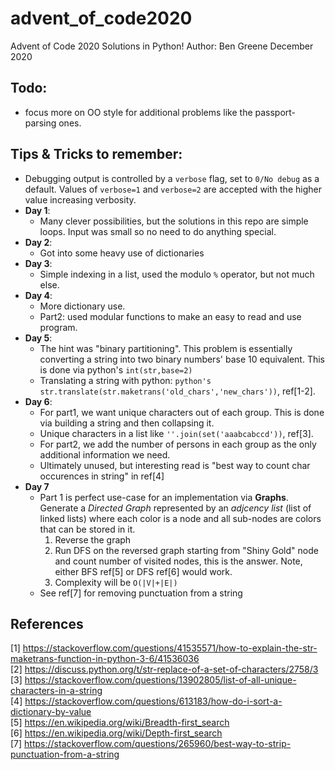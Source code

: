 # advent_of_code2020
Advent of Code 2020 Solutions in Python!
Author: Ben Greene
December 2020

## Todo:
- focus more on OO style for additional problems like the passport-parsing ones.

## Tips & Tricks to remember:

- Debugging output is controlled by a `verbose` flag, set to `0/No debug` as a default. Values of `verbose=1` and `verbose=2` are accepted with the higher value increasing verbosity.
- **Day 1**:
  - Many clever possibilities, but the solutions in this repo are simple loops. Input was small so no need to do anything special.
- **Day 2**:
  - Got into some heavy use of dictionaries
- **Day 3**:
  - Simple indexing in a list, used the modulo `%` operator, but not much else.
- **Day 4**:
  - More dictionary use. 
  - Part2: used modular functions to make an easy to read and use program.
- **Day 5**: 
  - The hint was "binary partitioning". This problem is essentially converting a string into two binary numbers' base 10 equivalent. This is done via python's `int(str,base=2)`
  - Translating a string with python: ```python's str.translate(str.maketrans('old_chars','new_chars'))```, ref[1-2].
- **Day 6**:
  - For part1, we want unique characters out of each group. This is done via building a string and then collapsing it.
  - Unique characters in a list like `''.join(set('aaabcabccd'))`, ref[3].
  - For part2, we add the number of persons in each group as the only additional information we need. 
  - Ultimately unused, but interesting read is "best way to count char occurences in string" in ref[4]
- **Day 7**
  - Part 1 is perfect use-case for an implementation via **Graphs**. Generate a *Directed Graph* represented by an *adjcency list* (list of linked lists) where each color is a node and all sub-nodes are colors that can be stored in it. 
  	1. Reverse the graph
  	2. Run DFS on the reversed graph starting from "Shiny Gold" node and count number of visited nodes, this is the answer. Note, either BFS ref[5] or DFS ref[6] would work.
    3. Complexity will be `O(|V|+|E|)`
  - See ref[7] for removing punctuation from a string

## References
[1] https://stackoverflow.com/questions/41535571/how-to-explain-the-str-maketrans-function-in-python-3-6/41536036  
[2] https://discuss.python.org/t/str-replace-of-a-set-of-characters/2758/3  
[3] https://stackoverflow.com/questions/13902805/list-of-all-unique-characters-in-a-string  
[4] https://stackoverflow.com/questions/613183/how-do-i-sort-a-dictionary-by-value  
[5] https://en.wikipedia.org/wiki/Breadth-first_search  
[6] https://en.wikipedia.org/wiki/Depth-first_search  
[7] https://stackoverflow.com/questions/265960/best-way-to-strip-punctuation-from-a-string  